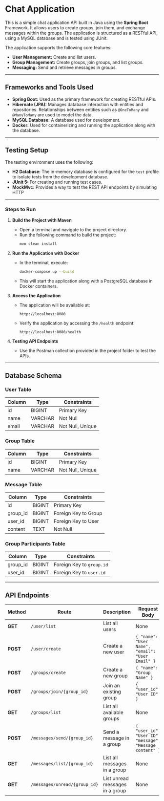 # Chat Application

This is a simple chat application API built in Java using the **Spring Boot** Framework. It allows users to create groups, join them, and exchange messages within the groups. The application is structured as a RESTful API, using a MySQL database and is tested using JUnit.

The application supports the following core features:
- **User Management:** Create and list users.
- **Group Management:** Create groups, join groups, and list groups.
- **Messaging:** Send and retrieve messages in groups.

---

## Frameworks and Tools Used

- **Spring Boot:** Used as the primary framework for creating RESTful APIs.
- **Hibernate (JPA):** Manages database interaction with entities and repositories. Relationships between entities such as `@OneToMany` and `@ManyToMany` are used to model the data.
- **MySQL Database:** A database used for development.
- **Docker:** Used for containerizing and running the application along with the database.

---

## Testing Setup

The testing environment uses the following:
- **H2 Database:** The in-memory database is configured for the `test` profile to isolate tests from the development database.
- **JUnit 5:** For creating and running test cases.
- **MockMvc:** Provides a way to test the REST API endpoints by simulating HTTP

---

### Steps to Run
1. **Build the Project with Maven**
   - Open a terminal and navigate to the project directory.
   - Run the following command to build the project:
     ```bash
     mvn clean install
     ```

2. **Run the Application with Docker**
   - In the terminal, execute:
     ```bash
     docker-compose up --build
     ```
   - This will start the application along with a PostgreSQL database in Docker containers.

3. **Access the Application**
   - The application will be available at:
     ```
     http://localhost:8080
     ```
   - Verify the application by accessing the `/health` endpoint:
     ```
     http://localhost:8080/health
     ```

4. **Testing API Endpoints**
   - Use the Postman collection provided in the project folder to test the APIs.

---

## Database Schema

### User Table
| **Column** | **Type**   | **Constraints**          |
|------------|------------|--------------------------|
| id         | BIGINT     | Primary Key              |
| name       | VARCHAR    | Not Null                |
| email      | VARCHAR    | Not Null, Unique         |

### Group Table
| **Column** | **Type**   | **Constraints**          |
|------------|------------|--------------------------|
| id         | BIGINT     | Primary Key              |
| name       | VARCHAR    | Not Null, Unique         |

### Message Table
| **Column** | **Type**   | **Constraints**          |
|------------|------------|--------------------------|
| id         | BIGINT     | Primary Key              |
| group_id   | BIGINT     | Foreign Key to Group     |
| user_id    | BIGINT     | Foreign Key to User      |
| content    | TEXT       | Not Null                |

### Group Participants Table
| **Column** | **Type**   | **Constraints**          |
|------------|------------|--------------------------|
| group_id   | BIGINT     | Foreign Key to `group.id`|
| user_id    | BIGINT     | Foreign Key to `user.id` |

---

## API Endpoints

| Method    | Route                         | Description                     | Request Body                                             | Query Parameters            |
|-----------|-------------------------------|---------------------------------|----------------------------------------------------------|-----------------------------|
| **GET**   | `/user/list`                  | List all users                  | None                                                     | None                        |
| **POST**  | `/user/create`                | Create a new user               | `{ "name": "User Name", "email": "User Email" }`         | None                        |
| **POST**  | `/groups/create`              | Create a new group              | `{ "name": "Group Name" }`                               | None                        |
| **POST**  | `/groups/join/{group_id}`     | Join an existing group          | `{ "user_id": "User ID" }`                               | None                        |
| **GET**   | `/groups/list`                | List all available groups       | None                                                     | `{ "user_id": "User ID"}`   |
| **POST**  | `/messages/send/{group_id}`   | Send a message in a group       | `{ "user_id": "User ID", "message": "Message content" }` | None                        |
| **GET**   | `/messages/list/{group_id}`   | List all messages in a group    | None                                                     | `{ "user_id": "User ID"}`   |
| **GET**   | `/messages/unread/{group_id}` | List unread messages in a group | None                                                     | `{ "user_id": "User ID" }`  |
